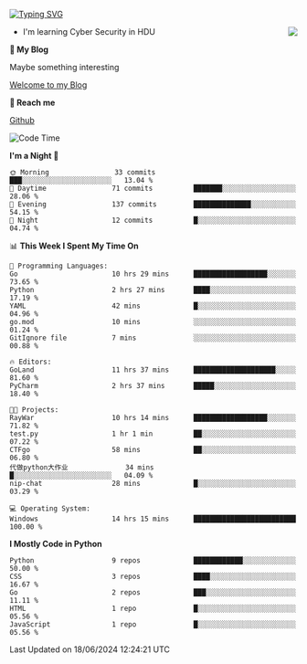 [![Typing SVG](https://readme-typing-svg.herokuapp.com?font=Fira+Code&pause=1000&random=false&width=450&height=60&lines=Hello+%F0%9F%91%8B%F0%9F%8F%BB;I'm+JBNRZ)](https://git.io/typing-svg)

<a href="#">
  <img align="right" src="https://github-readme-stats.vercel.app/api?username=JBNRZ&show_icons=true&bg_color=15,f2f7fd,E0EAFC" />
</a>

- I'm learning Cyber Security in HDU

 **🌱 My Blog**

Maybe something interesting

[Welcome to my Blog](https://jbnrz.com.cn/)

 **💬 Reach me** 

[Github](https://github.com/JBNRZ)


<!--START_SECTION:waka-->
![Code Time](http://img.shields.io/badge/Code%20Time-548%20hrs%2022%20mins-blue)

**I'm a Night 🦉** 

```text
🌞 Morning                33 commits          ███░░░░░░░░░░░░░░░░░░░░░░   13.04 % 
🌆 Daytime                71 commits          ███████░░░░░░░░░░░░░░░░░░   28.06 % 
🌃 Evening                137 commits         ██████████████░░░░░░░░░░░   54.15 % 
🌙 Night                  12 commits          █░░░░░░░░░░░░░░░░░░░░░░░░   04.74 % 
```


📊 **This Week I Spent My Time On** 

```text
💬 Programming Languages: 
Go                       10 hrs 29 mins      ██████████████████░░░░░░░   73.65 % 
Python                   2 hrs 27 mins       ████░░░░░░░░░░░░░░░░░░░░░   17.19 % 
YAML                     42 mins             █░░░░░░░░░░░░░░░░░░░░░░░░   04.96 % 
go.mod                   10 mins             ░░░░░░░░░░░░░░░░░░░░░░░░░   01.24 % 
GitIgnore file           7 mins              ░░░░░░░░░░░░░░░░░░░░░░░░░   00.88 % 

🔥 Editors: 
GoLand                   11 hrs 37 mins      ████████████████████░░░░░   81.60 % 
PyCharm                  2 hrs 37 mins       █████░░░░░░░░░░░░░░░░░░░░   18.40 % 

🐱‍💻 Projects: 
RayWar                   10 hrs 14 mins      ██████████████████░░░░░░░   71.82 % 
test.py                  1 hr 1 min          ██░░░░░░░░░░░░░░░░░░░░░░░   07.22 % 
CTFgo                    58 mins             ██░░░░░░░░░░░░░░░░░░░░░░░   06.80 % 
代做python大作业              34 mins             █░░░░░░░░░░░░░░░░░░░░░░░░   04.09 % 
nip-chat                 28 mins             █░░░░░░░░░░░░░░░░░░░░░░░░   03.29 % 

💻 Operating System: 
Windows                  14 hrs 15 mins      █████████████████████████   100.00 % 
```

**I Mostly Code in Python** 

```text
Python                   9 repos             ████████████░░░░░░░░░░░░░   50.00 % 
CSS                      3 repos             ████░░░░░░░░░░░░░░░░░░░░░   16.67 % 
Go                       2 repos             ███░░░░░░░░░░░░░░░░░░░░░░   11.11 % 
HTML                     1 repo              █░░░░░░░░░░░░░░░░░░░░░░░░   05.56 % 
JavaScript               1 repo              █░░░░░░░░░░░░░░░░░░░░░░░░   05.56 % 
```




 Last Updated on 18/06/2024 12:24:21 UTC
<!--END_SECTION:waka-->
